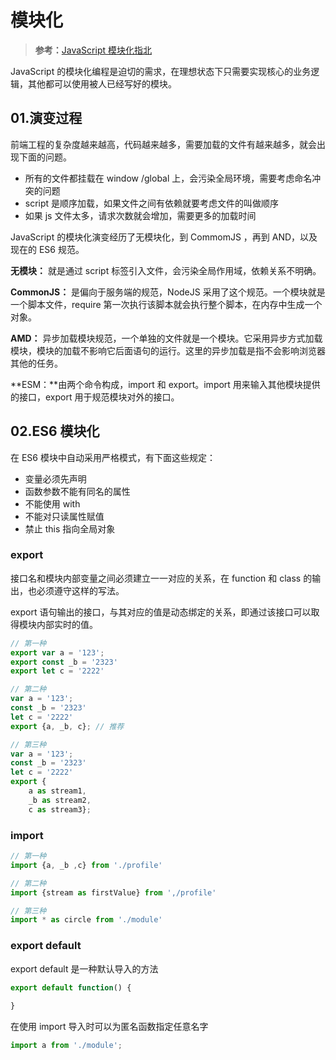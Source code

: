 # 模块化

> **参考：**[JavaScript 模块化指北](https://juejin.cn/post/6844903654277791757#heading-8)

JavaScript 的模块化编程是迫切的需求，在理想状态下只需要实现核心的业务逻辑，其他都可以使用被人已经写好的模块。

## 01.演变过程

前端工程的复杂度越来越高，代码越来越多，需要加载的文件有越来越多，就会出现下面的问题。

- 所有的文件都挂载在 window /global 上，会污染全局环境，需要考虑命名冲突的问题
- script 是顺序加载，如果文件之间有依赖就要考虑文件的叫做顺序
- 如果 js 文件太多，请求次数就会增加，需要更多的加载时间

JavaScript 的模块化演变经历了无模块化，到 CommomJS ，再到 AND，以及现在的 ES6 规范。

**无模块：** 就是通过 script 标签引入文件，会污染全局作用域，依赖关系不明确。

**CommonJS：** 是偏向于服务端的规范，NodeJS 采用了这个规范。一个模块就是一个脚本文件，require 第一次执行该脚本就会执行整个脚本，在内存中生成一个对象。

**AMD：** 异步加载模块规范，一个单独的文件就是一个模块。它采用异步方式加载模块，模块的加载不影响它后面语句的运行。这里的异步加载是指不会影响浏览器其他的任务。

**ESM：**由两个命令构成，import 和 export。import 用来输入其他模块提供的接口，export 用于规范模块对外的接口。

## 02.ES6 模块化

在 ES6 模块中自动采用严格模式，有下面这些规定：

- 变量必须先声明
- 函数参数不能有同名的属性
- 不能使用 with
- 不能对只读属性赋值
- 禁止 this 指向全局对象

### export

接口名和模块内部变量之间必须建立一一对应的关系，在 function 和  class 的输出，也必须遵守这样的写法。

export 语句输出的接口，与其对应的值是动态绑定的关系，即通过该接口可以取得模块内部实时的值。

```js
// 第一种
export var a = '123';
export const _b = '2323'
export let c = '2222' 

// 第二种
var a = '123';
const _b = '2323'
let c = '2222' 
export {a, _b, c}; // 推荐

// 第三种
var a = '123';
const _b = '2323'
let c = '2222' 
export {
    a as stream1,
    _b as stream2,
    c as stream3};
```

### import

```js
// 第一种
import {a, _b ,c} from './profile'

// 第二种
import {stream as firstValue} from ',/profile'

// 第三种
import * as circle from './module'
```

### export default

export default 是一种默认导入的方法

```js
export default function() {
    
}
```

在使用 import 导入时可以为匿名函数指定任意名字

```js
import a from './module';
```

